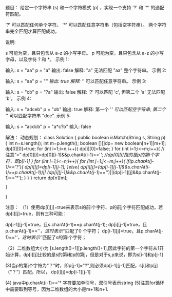 题目：
给定一个字符串 (s) 和一个字符模式 (p) ，实现一个支持 '?' 和 '*' 的通配符匹配。

'?' 可以匹配任何单个字符。
'*' 可以匹配任意字符串（包括空字符串）。
两个字符串完全匹配才算匹配成功。

说明:

s 可能为空，且只包含从 a-z 的小写字母。
p 可能为空，且只包含从 a-z 的小写字母，以及字符 ? 和 *。
示例 1:

输入:
s = "aa"
p = "a"
输出: false
解释: "a" 无法匹配 "aa" 整个字符串。
示例 2:

输入:
s = "aa"
p = "*"
输出: true
解释: '*' 可以匹配任意字符串。
示例 3:

输入:
s = "cb"
p = "?a"
输出: false
解释: '?' 可以匹配 'c', 但第二个 'a' 无法匹配 'b'。
示例 4:

输入:
s = "adceb"
p = "*a*b"
输出: true
解释: 第一个 '*' 可以匹配空字符串, 第二个 '*' 可以匹配字符串 "dce".
示例 5:

输入:
s = "acdcb"
p = "a*c?b"
输入: false

解法：
动态规划：
class Solution {
    public boolean isMatch(String s, String p) {
        int n=s.length();
        int m=p.length();
        boolean [][]dp= new boolean[n+1][m+1];
        dp[0][0]=true;
        for (int i=1;i<n;i++){
            dp[i][0]=false;
        }
        for (int i=1;i<=m;i++){ //注意“=”
            dp[0][i]=dp[0][i-1]&&p.charAt(i-1)=='*'; //dp[0][i]指的是p的第i个字符，即p[i-1]
        }
        for (int i=1;i<=n;i++){
            for (int j=1;j<=m;j++){
                if(p.charAt(j-1)=='?'){
                    dp[i][j]=dp[i-1][j-1];
                }else{
                    dp[i][j]=(dp[i-1][j-1]&&s.charAt(i-1)==p.charAt(j-1))||
                        (dp[i][j-1]&&p.charAt(j-1)=='*')||(dp[i-1][j]&&p.charAt(j-1)=='*');
                }
            }
        }
        return dp[n][m];
    

    }
}

注意：
（1）使用dp[i][j]=true来表示s的前i个字符、p的前j个字符匹配成功，若dp[i][j]=true，则有三种可能：

dp[i-1][j-1]=true，且s.charAt(i-1)==p.charAt(j-1);
dp[i][j-1]=true，且p.charAt(j-1)=='*'，这时表示‘*’匹配了0 个字符；
dp[i-1][j]=true，且p.charAt(j-1)=='*'，这时表示‘*’匹配了s的第i个字符；

（2）二维数组大小为 [s.length()+1][p.length()+1],因此字符的第一个字符从1开始计算，dp[i][j]比较的是s的第i和p的第j，但是对于s,p来说，即为s[i-1]和p[j-1]

(3)当p的第j个字符为“？”时，即p[j-1]="?",则必须dp[i-1][j-1]匹配，s[i]和p[j]（“？”）匹配。所以，
dp[i][j]=dp[i-1][j-1]

(4) java中p.charAt(i-1)=='* 字符要加单引号，双引号表示string
(5)注意for循环中需要取到等号，因为二维数组的大小是m+1和n+1.